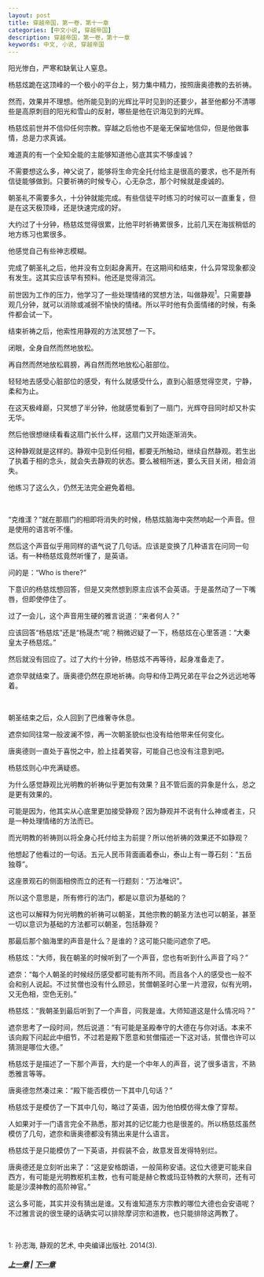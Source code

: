 ```yaml
---
layout: post
title: 穿越帝国，第一卷，第十一章
categories: [中文小说, 穿越帝国]
description: 穿越帝国，第一卷，第十一章
keywords: 中文, 小说, 穿越帝国
---
```


阳光惨白，严寒和缺氧让人窒息。

杨慈炫跪在这顶峰的一个极小的平台上，努力集中精力，按照唐奥德教的去祈祷。

然而，效果并不理想。他所能见到的光辉比平时见到的还要少，甚至他都分不清哪些是高原刺目的阳光和雪山的反射，哪些是他在识海见到的光辉。

杨慈炫前世并不信仰任何宗教。穿越之后他也不是毫无保留地信仰，但是他做事情，总是力求真诚。

难道真的有一个全知全能的主能够知道他心底其实不够虔诚？

不需要想这么多，神父说了，能够将生命完全托付给主是很高的要求，也不是所有信徒能够做到。只要祈祷的时候专心，心无杂念，那个时候就是虔诚的。

朝圣礼不需要多久，十分钟就能完成。有些信徒平时练习的时候可以一直重复，但是在这天极顶峰，还是快速完成的好。

大约过了十分钟，杨慈炫觉得很累，比他平时祈祷累很多，比前几天在海拔稍低的地方练习也累很多。

他感觉自己有些神志模糊。

完成了朝圣礼之后，他并没有立刻起身离开。在这期间和结束，什么异常现象都没有发生。这其实应该早有预料。他还是觉得消沉。

前世因为工作的压力，他学习了一些处理情绪的冥想方法，叫做静观<sup>1</sup>。只需要静观几分钟，就可以消除或减弱不愉快的情绪。所以平时他有负面情绪的时候，有条件都会试一下。

结束祈祷之后，他索性用静观的方法冥想了一下。

闭眼，全身自然而然地放松。

再自然而然地放松肩膀，再自然而然地放松心脏部位。

轻轻地去感受心脏部位的感受，有什么就感受什么，直到心脏感觉得空灵，宁静，柔和为止。

在这天极峰巅，只冥想了半分钟，他就感觉看到了一扇门，光辉夺目同时却又朴实无华。

然后他很想继续看看这扇门长什么样，这扇门又开始逐渐消失。

这种静观就是这样的。静观中见到任何相，都要无所触动，继续自然静观。若生出了执着于相的念头，就会失去静观的状态。要么被相所迷，要么天目关闭，相会消失。

他练习了这么久，仍然无法完全避免着相。

<br/>

“克维漾？”就在那扇门的相即将消失的时候，杨慈炫脑海中突然响起一个声音。但是使用的语言听不懂。

然后这个声音似乎用同样的语气说了几句话。应该是变换了几种语言在问同一句话。有一种杨慈炫竟然听懂了，是英语。

问的是：“Who is there?”

下意识的杨慈炫想回答，但是又突然想到原主应该不会英语。于是虽然动了一下嘴唇，但即使停住了。

过了一会儿，这个声音用生硬的雅言说道：“来者何人？”

应该回答“杨慈炫”还是“杨晟杰”呢？稍微迟疑了一下，杨慈炫在心里答道：“大秦皇太子杨慈炫。”

然后就没有回应了。过了大约十分钟，杨慈炫不再等待，起身准备走了。

遮奈早就结束了。唐奥德仍然在原地祈祷。向导和侍卫两兄弟在平台之外远远地等着。

<br/>

朝圣结束之后，众人回到了巴维奢寺休息。

遮奈如同往常一般波澜不惊，再一次朝圣貌似也没有给他带来任何变化。

唐奥德则一直处于喜悦之中，脸上挂着笑容，可能自己也没有注意到吧。

杨慈炫则心中充满疑惑。

为什么感觉静观比光明教的祈祷似乎更加有效果？且不管后面的异象是什么，总之是更有效果的。

可能是因为，他其实从心底里更加接受静观？因为静观并不说有什么神或者主，只是一种处理情绪的方法而已。

而光明教的祈祷则以将全身心托付给主为前提？所以他祈祷的效果还不如静观？

他想起了他看过的一句话。五元人民币背面画着泰山，泰山上有一尊石刻：“五岳独尊”。

这座景观石的侧面相傍而立的还有一行题刻：“万法唯识”。

所以这个意思是，所有修行的法门，都是以意识为基础的？

这也可以解释为何光明教的祈祷可以朝圣，其他宗教的朝圣方法也可以朝圣，甚至一切以意识为基础的方法都可以朝圣，包括静观？

那最后那个脑海里的声音是什么？是谁的？这可能只能问遮奈了吧。

杨慈炫：“大师，我在朝圣的时候听到了一个声音，您也有听到什么声音了吗？”

遮奈：“每个人朝圣的时候经历感受都可能有所不同。而且各个人的感受也一般不会和别人说起。不过贫僧也没有什么顾忌，贫僧朝圣时心里一片澄寂，似有光明，又无色相，空色无别。”

杨慈炫：“我朝圣到最后听到了一个声音，问我是谁。大师知道这是什么情况吗？”

遮奈思考了一段时间，然后说道：“有可能是圣殿奉守的大德在与你对话。本来不该向殿下问起此中细节，不过若是殿下愿意和贫僧描述一下这对话，贫僧也许可以猜测是哪位大德。”

杨慈炫于是描述了一下那个声音，大约是一个中年人的声音，说了很多语言，不熟悉雅言等等。

唐奥德忽然凑过来：“殿下能否模仿一下其中几句话？”

杨慈炫于是模仿了一下其中几句，略过了英语，因为他怕模仿得太像了穿帮。

人如果对于一门语言完全不熟悉，那对其的记忆能力也是很差的。所以杨慈炫虽然模仿了几句，遮奈和唐奥德都没有猜出来是什么语言。

杨慈炫于是只能模仿了一下英语，并假装不会，故意发音发得特别烂。

唐奥德还是立刻听出来了：“这是安格朗语，一般简称安语。这位大德更可能来自西方，有可能是光明教枢机主教，也有可能是赫仑教或玛亚特教的大祭司，还有可能是沙漠神教的高阶神官。”

这么多可能，其实并没有猜出是谁。又有谁知道东方宗教的哪位大德也会安语呢？不过雅言说的很生硬的话确实可以排除摩诃宗和道教，也只能排除这两教了。

<br/>

1: 孙志海, 静观的艺术, 中央编译出版社. 2014(3).

##### [上一章](/2020/03/11/TimeTravellerEmpire-1-10/) | [下一章](/2020/03/11/TimeTravellerEmpire-1-12/)
